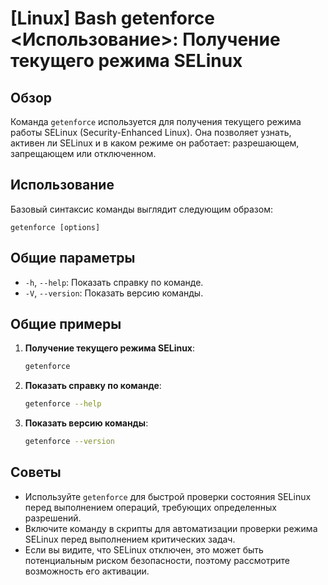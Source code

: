 # [Linux] Bash getenforce <Использование>: Получение текущего режима SELinux

## Обзор
Команда `getenforce` используется для получения текущего режима работы SELinux (Security-Enhanced Linux). Она позволяет узнать, активен ли SELinux и в каком режиме он работает: разрешающем, запрещающем или отключенном.

## Использование
Базовый синтаксис команды выглядит следующим образом:

```
getenforce [options]
```

## Общие параметры
- `-h`, `--help`: Показать справку по команде.
- `-V`, `--version`: Показать версию команды.

## Общие примеры
1. **Получение текущего режима SELinux**:
   ```bash
   getenforce
   ```

2. **Показать справку по команде**:
   ```bash
   getenforce --help
   ```

3. **Показать версию команды**:
   ```bash
   getenforce --version
   ```

## Советы
- Используйте `getenforce` для быстрой проверки состояния SELinux перед выполнением операций, требующих определенных разрешений.
- Включите команду в скрипты для автоматизации проверки режима SELinux перед выполнением критических задач.
- Если вы видите, что SELinux отключен, это может быть потенциальным риском безопасности, поэтому рассмотрите возможность его активации.